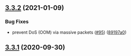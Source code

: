## [3.3.2](https://github.com/Automattic/socket.io-parser/compare/3.3.1...3.3.2) (2021-01-09)


### Bug Fixes

* prevent DoS (OOM) via massive packets ([#95](https://github.com/Automattic/socket.io-parser/issues/95)) ([89197a0](https://github.com/Automattic/socket.io-parser/commit/89197a05c43b18cc4569fd178d56e7bb8f403865))


## [3.3.1](https://github.com/socketio/socket.io-parser/compare/3.3.0...3.3.1) (2020-09-30)


